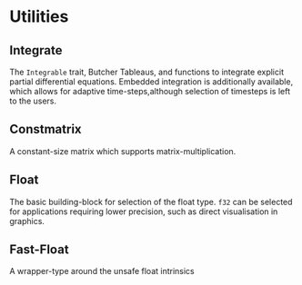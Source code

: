 # Utilities

## Integrate
The `Integrable` trait, Butcher Tableaus, and functions to integrate explicit partial differential equations. Embedded integration is additionally available, which allows for adaptive time-steps,although selection of timesteps is left to the users.

## Constmatrix
A constant-size matrix which supports matrix-multiplication.


## Float
The basic building-block for selection of the float type. `f32` can be selected for applications requiring lower precision, such as direct visualisation in graphics.

## Fast-Float
A wrapper-type around the unsafe float intrinsics
